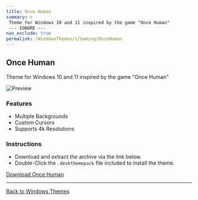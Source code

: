 ```yaml
---
title: Once Human
summary: >
 Theme for Windows 10 and 11 inspired by the game "Once Human"
 --- IGNORE ---
nav_exclude: true
permalink: /WindowsThemes/c/Gaming/OnceHuman
---
```


## Once Human

Theme for Windows 10 and 11 inspired by the game "Once Human"

![Preview](https://gitlab.com/the-back-room/deskthemepacks/sfw/once-human/-/raw/main/Extras/Preview.bmp)

### Features

- Multiple Backgrounds
- Custom Cursors
- Supports 4k Resolutions

### Instructions

- Download and extract the archive via the link below.
- Double-Click the `.deskthemepack` file included to install the theme.

<a href="https://gitlab.com/the-back-room/deskthemepacks/sfw/once-human/-/archive/main/once-human-main.zip" class="btn btn--primary btn--lg" target="_blank" rel="noopener noreferrer">Download Once Human</a>

---

<a href="/WindowsThemes" class="btn btn--secondary btn--sm">Back to Windows Themes</a>